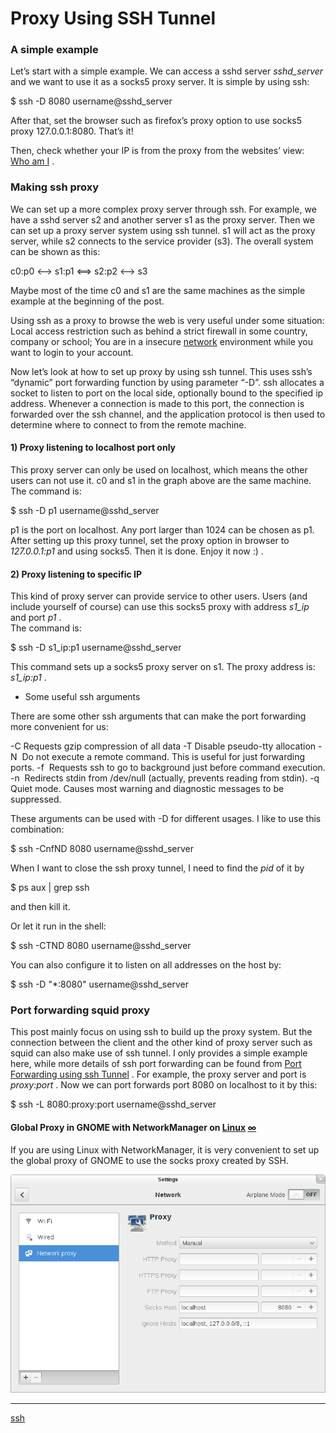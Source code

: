 # Proxy Using SSH Tunnel

###  A simple example

Let’s start with a simple example. We can access a sshd server  _sshd\_server_  and we want to use it as a socks5 proxy server. It is simple by using ssh:

$ ssh -D 8080 username@sshd\_server

After that, set the browser such as firefox’s proxy option to use socks5 proxy 127.0.0.1:8080. That’s it!

Then, check whether your IP is from the proxy from the websites’ view:  [Who am I](http://www.pkill.info/whoami/) .

###  Making ssh proxy 

We can set up a more complex proxy server through ssh. For example, we have a sshd server s2 and another server s1 as the proxy server. Then we can set up a proxy server system using ssh tunnel. s1 will act as the proxy server, while s2 connects to the service provider (s3). The overall system can be shown as this:

c0:p0 <--> s1:p1 <==> s2:p2 <--> s3

Maybe most of the time c0 and s1 are the same machines as the simple example at the beginning of the post.

Using ssh as a proxy to browse the web is very useful under some situation: Local access restriction such as behind a strict firewall in some country, company or school; You are in a insecure  [network](https://www.systutorials.com/category/tutorial/network/)  environment while you want to login to your account.

Now let’s look at how to set up proxy by using ssh tunnel. This uses ssh’s “dynamic” port forwarding function by using parameter “-D”. ssh allocates a socket to listen to port on the local side, optionally bound to the specified ip address. Whenever a connection is made to this port, the connection is forwarded over the ssh channel, and the application protocol is then used to determine where to connect to from the remote machine.

####  1) Proxy listening to localhost port only 

This proxy server can only be used on localhost, which means the other users can not use it. c0 and s1 in the graph above are the same machine.  
The command is:

$ ssh -D p1 username@sshd\_server

p1 is the port on localhost. Any port larger than 1024 can be chosen as p1. After setting up this proxy tunnel, set the proxy option in browser to  _127.0.0.1:p1_  and using socks5. Then it is done. Enjoy it now :) .

####  2) Proxy listening to specific IP 

This kind of proxy server can provide service to other users. Users (and include yourself of course) can use this socks5 proxy with address  _s1\_ip_  and port  _p1_ .  
The command is:

$ ssh -D s1\_ip:p1 username@sshd\_server

This command sets up a socks5 proxy server on s1. The proxy address is:  _s1\_ip:p1_ .

*   Some useful ssh arguments
    

There are some other ssh arguments that can make the port forwarding more convenient for us:

\-C  Requests gzip compression of all data
-T  Disable pseudo-tty allocation
-N  Do not execute a remote command. This is useful for just forwarding ports.
-f  Requests ssh to go to background just before command execution.
-n  Redirects stdin from /dev/null (actually, prevents reading from stdin).
-q  Quiet mode. Causes most warning and diagnostic messages to be suppressed.

These arguments can be used with -D for different usages. I like to use this combination:

$ ssh -CnfND 8080 username@sshd\_server

When I want to close the ssh proxy tunnel, I need to find the  _pid_  of it by

$ ps aux | grep ssh

and then kill it.

Or let it run in the shell:

$ ssh -CTND 8080 username@sshd\_server

You can also configure it to listen on all addresses on the host by:

$ ssh -D "\*:8080" username@sshd\_server

###  Port forwarding squid proxy 

This post mainly focus on using ssh to build up the proxy system. But the connection between the client and the other kind of proxy server such as squid can also make use of ssh tunnel. I only provides a simple example here, while more details of ssh port forwarding can be found from  [Port Forwarding using ssh Tunnel](https://www.systutorials.com/b/818/port-forwarding-using-ssh-tunnel/) . For example, the proxy server and port is  _proxy:port_ . Now we can port forwards port 8080 on localhost to it by this:

$ ssh -L 8080:proxy:port username@sshd\_server

####  Global Proxy in GNOME with NetworkManager on  [Linux](https://www.systutorials.com/category/tutorial/linux/)   [∞](https://www.systutorials.com/944/proxy-using-ssh-tunnel/#global-proxy-in-gnome-with-networkmanager-on-linux "Link to this section")  

If you are using Linux with NetworkManager, it is very convenient to set up the global proxy of GNOME to use the socks proxy created by SSH.

 ![](/images/fd9d21a01d3788f1d8c166454930cf2b.png)

**********
[ssh](/tags/ssh.md)
